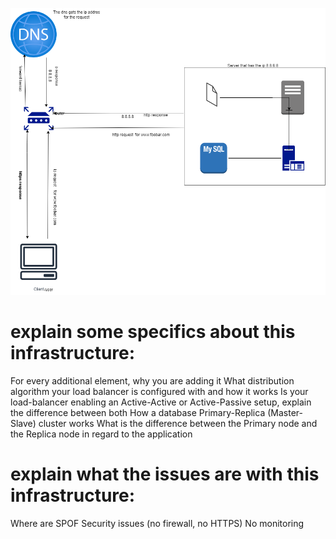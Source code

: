 ![image](./1-distributed_web_infrastructure.png)
# explain some specifics about this infrastructure:
For every additional element, why you are adding it
What distribution algorithm your load balancer is configured with and how it works
Is your load-balancer enabling an Active-Active or Active-Passive setup, explain the difference between both
How a database Primary-Replica (Master-Slave) cluster works
What is the difference between the Primary node and the Replica node in regard to the application
# explain what the issues are with this infrastructure:
Where are SPOF
Security issues (no firewall, no HTTPS)
No monitoring
